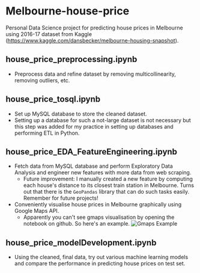 # Melbourne-house-price
Personal Data Science project for predicting house prices in Melbourne using 2016-17 dataset from Kaggle (https://www.kaggle.com/dansbecker/melbourne-housing-snapshot).

## house_price_preprocessing.ipynb
- Preprocess data and refine dataset by removing multicollinearity, removing outliers, etc.

## house_price_tosql.ipynb
- Set up MySQL database to store the cleaned dataset.
- Setting up a database for such a not-large dataset is not necessary but this step was added for my practice in setting up databases and performing ETL in Python.

## house_price_EDA_FeatureEngineering.ipynb
- Fetch data from MySQL database and perform Exploratory Data Analysis and engineer new features with more data from web scraping.
    - Future improvement: I manually created a new feature by computing each house's distance to its closest train station in Melbourne. Turns out that there is the `GeoPandas` library that can do such tasks easily. Remember for future projects!
- Conveniently visualise house prices in Melbourne graphically using Google Maps API. 
    - Apparently you can't see gmaps visualisation by opening the notebook on github. So here's an example.
![Gmaps Example](img/gmaps_example.PNG.PNG)

## house_price_modelDevelopment.ipynb
- Using the cleaned, final data, try out various machine learning models and compare the performance in predicting house prices on test set.

 
 
 
 
